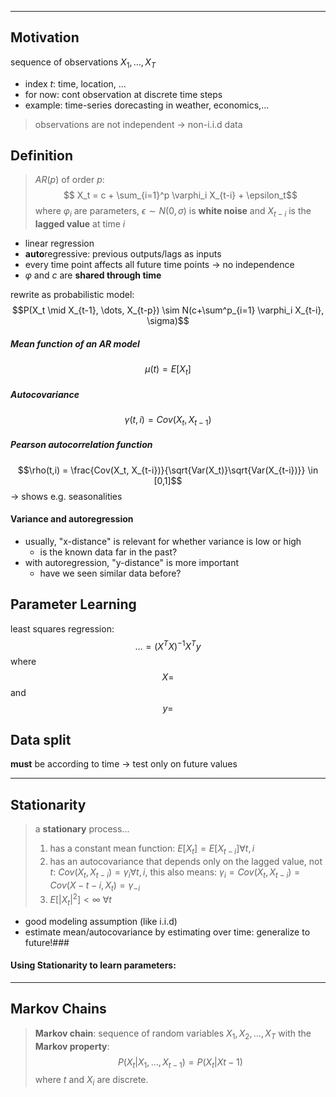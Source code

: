 -----

## Motivation

sequence of observations $X_1, \dots, X_T$
- index $t$: time, location, ...
- for now: cont observation at discrete time steps
- example: time-series dorecasting in weather, economics,...

> observations are not independent → non-i.i.d data


## Definition

> $AR(p)$ of order $p$:
> $$ X_t = c + \sum_{i=1}^p \varphi_i X_{t-i} + \epsilon_t$$ where $\varphi_i$ are parameters, $\epsilon\sim N(0, \sigma)$ is **white noise** and $X_{t-i}$ is the **lagged value** at time $i$

- linear regression
- **auto**regressive: previous outputs/lags as inputs
- every time point affects all future time points → no independence
- $\varphi$ and $c$ are **shared through time**

rewrite as probabilistic model:
$$P(X_t \mid X_{t-1}, \dots, X_{t-p}) \sim N(c+\sum^p_{i=1} \varphi_i X_{t-i}, \sigma)$$

##### Mean function of an AR model
$$\mu(t) = E[X_t]$$

##### Autocovariance
$$\gamma(t, i) = Cov(X_t, X_{t-1})$$

##### Pearson autocorrelation function
$$\rho(t,i) = \frac{Cov(X_t, X_{t-i})}{\sqrt{Var(X_t)}\sqrt{Var(X_{t-i})}} \in [0,1]$$
→ shows e.g. seasonalities

#### Variance and autoregression

- usually, "x-distance" is relevant for whether variance is low or high
	- is the known data far in the past?
- with autoregression, "y-distance" is more important
	- have we seen similar data before?


## Parameter Learning

least squares regression:
$$...=(X^TX)^{-1}X^Ty$$
where
$$X=$$
and $$y = $$


## Data split

**must** be according to time
→ test only on future values

-----
## Stationarity

> a **stationary** process...
> 1. has a constant mean function: $E[X_t] = E[X_{t-i}] \forall t, i$
> 2. has an autocovariance that depends only on the lagged value, not $t$: $Cov(X_t, X_{t-i}) = \gamma_i \forall t, i$, this also means: $\gamma_i = Cov(X_t, X_{t-i}) = Cov(X-{t-i}, X_t) = \gamma_{-i}$
> 3. $E[|X_t|^2] < \infty\>\forall t$

- good modeling assumption (like i.i.d)
- estimate mean/autocovariance by estimating over time: generalize to future!###

#### Using Stationarity to learn parameters:


-----
## Markov Chains

> **Markov chain**: sequence of random variables $X_1, X_2, \dots, X_T$ with the **Markov property**: $$P(X_t | X_{1}, \dots, X_{t-1}) = P(X_t | X{t-1})$$
> where $t$ and $X_i$ are discrete.
> 